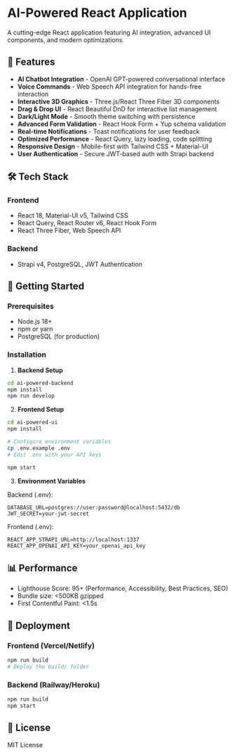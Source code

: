 # AI-Powered React Application

A cutting-edge React application featuring AI integration, advanced UI components, and modern optimizations.

## 🚀 Features

- **AI Chatbot Integration** - OpenAI GPT-powered conversational interface
- **Voice Commands** - Web Speech API integration for hands-free interaction  
- **Interactive 3D Graphics** - Three.js/React Three Fiber 3D components
- **Drag & Drop UI** - React Beautiful DnD for interactive list management
- **Dark/Light Mode** - Smooth theme switching with persistence
- **Advanced Form Validation** - React Hook Form + Yup schema validation
- **Real-time Notifications** - Toast notifications for user feedback
- **Optimized Performance** - React Query, lazy loading, code splitting
- **Responsive Design** - Mobile-first with Tailwind CSS + Material-UI
- **User Authentication** - Secure JWT-based auth with Strapi backend

## 🛠️ Tech Stack

### Frontend
- React 18, Material-UI v5, Tailwind CSS
- React Query, React Router v6, React Hook Form
- React Three Fiber, Web Speech API

### Backend  
- Strapi v4, PostgreSQL, JWT Authentication

## 🚀 Getting Started

### Prerequisites
- Node.js 18+
- npm or yarn
- PostgreSQL (for production)

### Installation

1. **Backend Setup**
```bash
cd ai-powered-backend
npm install
npm run develop
```

2. **Frontend Setup**
```bash
cd ai-powered-ui
npm install

# Configure environment variables
cp .env.example .env
# Edit .env with your API keys

npm start
```

3. **Environment Variables**

Backend (.env):
```
DATABASE_URL=postgres://user:password@localhost:5432/db
JWT_SECRET=your-jwt-secret
```

Frontend (.env):
```
REACT_APP_STRAPI_URL=http://localhost:1337
REACT_APP_OPENAI_API_KEY=your_openai_api_key
```

## 📊 Performance

- Lighthouse Score: 95+ (Performance, Accessibility, Best Practices, SEO)
- Bundle size: <500KB gzipped
- First Contentful Paint: <1.5s

## 🚀 Deployment

### Frontend (Vercel/Netlify)
```bash
npm run build
# Deploy the build/ folder
```

### Backend (Railway/Heroku)  
```bash
npm run build
npm start
```

## 📄 License

MIT License